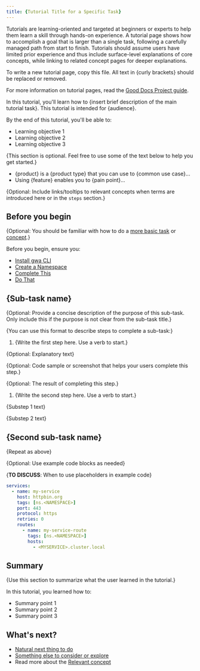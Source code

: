 ```yaml
---
title: {Tutorial Title for a Specific Task}
---
```

<!-- template preamble -->

Tutorials are learning-oriented and targeted at beginners or experts to help
them learn a skill through hands-on experience. A tutorial page shows how to
accomplish a goal that is larger than a single task, following a carefully
managed path from start to finish. Tutorials should assume users have limited
prior experience and thus include surface-level explanations of core concepts, while
linking to related concept pages for deeper explanations.

To write a new tutorial page, copy this file. All text in {curly brackets} should be replaced or removed.

For more information on tutorial pages, read the [Good Docs Project guide](https://gitlab.com/tgdp/templates/-/blob/main/tutorial/guide-tutorial.md).

<!-- overview -->

In this tutorial, you'll learn how to {insert brief description of the main tutorial task}. This tutorial is intended for {audience}.

By the end of this tutorial, you'll be able to:

- Learning objective 1
- Learning objective 2
- Learning objective 3

<!-- background -->

{This section is optional. Feel free to use some of the text below to help you get started.}

- {product} is a {product type} that you can use to {common use case}...
- Using {feature} enables you to {pain point}...

{Optional: Include links/tooltips to relevant concepts when terms are introduced here or in the `steps` section.}

<!-- prerequisites -->

## Before you begin

{Optional: You should be familiar with how to do a [more basic task](/how-to/basic.md) or [concept](/concepts/topic.md).}

Before you begin, ensure you:

- [Install gwa CLI](/how-to/gwa-install.md)
- [Create a Namespace](/resources/gwa-commands.md#namespacecreate)
- [Complete This](/how-to/do-this.md)
- [Do That](/how-to/do-that.md)

<!-- steps -->

## {Sub-task name}

{Optional: Provide a concise description of the purpose of this sub-task. Only include this if the purpose is not clear from the sub-task title.}

{You can use this format to describe steps to complete a sub-task:}

1. {Write the first step here. Use a verb to start.}

  {Optional: Explanatory text}

  {Optional: Code sample or screenshot that helps your users complete this step.}

  {Optional: The result of completing this step.}

1. {Write the second step here. Use a verb to start.}

  {Substep 1 text}

  {Substep 2 text}

## {Second sub-task name}

{Repeat as above}

{Optional: Use example code blocks as needed}

{**TO DISCUSS**: When to use placeholders in example code}

```yaml
services:
  - name: my-service
    host: httpbin.org
    tags: [ns.<NAMESPACE>]
    port: 443
    protocol: https
    retries: 0
    routes:
      - name: my-service-route
        tags: [ns.<NAMESPACE>]
        hosts:
          - <MYSERVICE>.cluster.local
```

<!-- summary -->

## Summary

{Use this section to summarize what the user learned in the tutorial.}

In this tutorial, you learned how to:

- Summary point 1
- Summary point 2
- Summary point 3

<!-- whatsnext -->

## What's next?

- [Natural next thing to do](/how-to/next.md)
- [Something else to consider or explore](/how-to/more.md)
- Read more about the [Relevant concept](/concepts/relevant.md)
